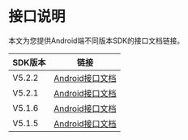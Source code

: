 # 接口说明

本文为您提供Android端不同版本SDK的接口文档链接。

|**SDK版本**|**链接**|
|---------|------|
|V5.2.2|[Android接口文档](http://alisdk-api-doc.oss-cn-hangzhou.aliyuncs.com/player/5.2.2/android/index.html)|
|V5.2.1|[Android接口文档](http://alisdk-api-doc.oss-cn-hangzhou.aliyuncs.com/player/5.2.1/android/index.html)|
|V5.1.6|[Android接口文档](http://alisdk-api-doc.oss-cn-hangzhou.aliyuncs.com/player/5.1.6/android/index.html)|
|V5.1.5|[Android接口文档](http://alisdk-api-doc.oss-cn-hangzhou.aliyuncs.com/player/5.1.5/android/index.html)|

